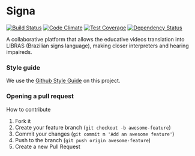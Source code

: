 Signa
===
[![Build Status](https://travis-ci.org/signabrasil/signa.svg?branch=master)](https://travis-ci.org/signabrasil/signa)
[![Code Climate](https://codeclimate.com/github/signabrasil/signa/badges/gpa.svg)](https://codeclimate.com/github/signabrasil/signa)
[![Test Coverage](https://codeclimate.com/github/signabrasil/signa/badges/coverage.svg)](https://codeclimate.com/github/signabrasil/signa/coverage)
[![Dependency Status](https://gemnasium.com/signabrasil/signa.svg)](https://gemnasium.com/signabrasil/signa)


A collaborative platform that allows the educative videos translation into LIBRAS (Brazilian signs language), making closer interpreters and hearing impaireds.

### Style guide

We use the [Github Style Guide](https://github.com/styleguide/ruby) on this project.

### Opening a pull request

How to contribute

1. Fork it
2. Create your feature branch (`git checkout -b awesome-feature`)
3. Commit your changes (`git commit m 'Add an awesome feature'`)
4. Push to the branch (`git push origin awesome-feature`)
5. Create a new Pull Request
